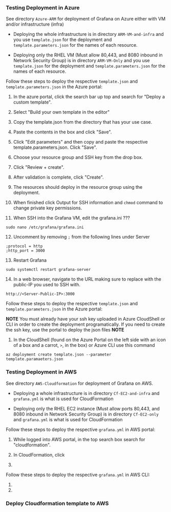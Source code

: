 
### Testing Deployment in Azure
See directory `Azure-ARM` for deployment of Grafana on Azure either with VM and/or infrastructure (infra) 

- Deploying the whole infrastructure is in directory `ARM-VM-and-infra` and you use `template.json` for the deployment and `template.parameters.json` for the names of each resource.

- Deploying only the RHEL VM (Must allow 80,443, and 8080 inbound in Network Security Group) is in directory `ARM-VM-Only` and you use `template.json` for the deployment and `template.parameters.json` for the names of each resource.

Follow these steps to deploy the respective `template.json` and `template.parameters.json` in the Azure portal:

1. In the azure portal, click the search bar up top and search for "Deploy a custom template".

2. Select "Build your own template in the editor"

3. Copy the template.json from the directory that has your use case.

4. Paste the contents in the box and click "Save".

5. Click "Edit parameters" and then copy and paste the respective template.parameters.json. Click "Save".

6. Choose your resource group and SSH key from the drop box.

7. Click "Review + create".

8. After validation is complete, click "Create".

9. The resources should deploy in the resource group using the deployment.

10. When finished click Output for SSH information and `chmod` command to change private key permissions.

11. When SSH into the Grafana VM, edit the grafana.ini ???

`sudo nano /etc/grafana/grafana.ini`

12. Uncomment by removing `;` from the following lines under Server
```
;protocol = http
;http_port = 3000
```

13. Restart Grafana

`sudo systemctl restart grafana-server`

14. In a web browser, navigate to the URL making sure to replace with the public-IP you used to SSH with.

`http://<Server-Public-IP>:3000`

Follow these steps to deploy the respective `template.json` and `template.parameters.json` in the Azure portal:

**NOTE**
You must already have your ssh key uploaded in Azure CloudShell or CLI in order to create the deployment programatically.
If you need to create the ssh key, use the portal to deploy the json files
**NOTE**

1. In the CloudShell (found on the Azure Portal on the left side with an icon of a box and a carrot, `>`, in the box) or Azure CLI use this command

`az deployment create template.json --parameter template.paramaeters.json`

### Testing Deployment in AWS

See directory `AWS-Cloudformation` for deployment of Grafana on AWS.

- Deploying a whole infrastructure is in directory `Cf-EC2-and-infra` and `grafana.yml` is what is used for CloudFormation

- Deploying only the RHEL EC2 instance (Must allow ports 80,443, and 8080 inbound in Network Security Group) is in directory `Cf-EC2-only` and `grafana.yml` is what is used for CloudFormation

Follow these steps to deploy the respective `grafana.yml` in AWS portal:

1. While logged into AWS portal, in the top search box search for "cloudformation".

2. In CloudFormation, click 

3. 

Follow these steps to deploy the respective `grafana.yml` in AWS CLI:

1. 

2. 

### Deploy Cloudformation template to AWS

